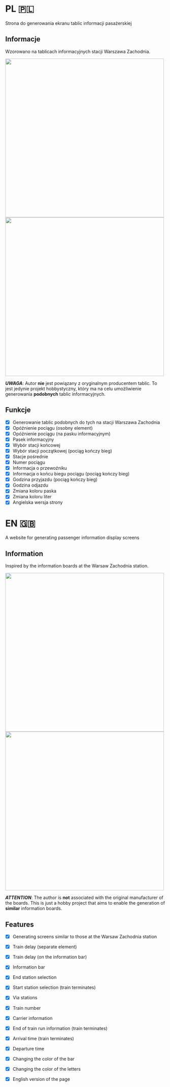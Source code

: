 # PL 🇵🇱
Strona do generowania ekranu tablic informacji pasażerskiej

## Informacje

Wzorowano na tablicach informacyjnych stacji Warszawa Zachodnia.

<img src="https://github.com/user-attachments/assets/6ae9853d-1264-4f39-aa7a-83b6531f2e41" width="500" />
<img src="https://github.com/user-attachments/assets/19afe2c2-7157-4717-9b41-3eefb8edf6a5" width="500" />

***UWAGA***: Autor **nie** jest powiązany z oryginalnym producentem tablic. To jest jedynie projekt hobbystyczny, który ma na celu umożliwienie generowania **podobnych** tablic informacyjnych.

## Funkcje
- [x] Generowanie tablic podobnych do tych na stacji Warszawa Zachodnia
- [x] Opóźnienie pociągu (osobny element)
- [x] Opóźnienie pociągu (na pasku informacyjnym)
- [x] Pasek informacyjny
- [x] Wybór stacji końcowej
- [x] Wybór stacji początkowej (pociąg kończy bieg)
- [x] Stacje pośrednie
- [x] Numer pociągu
- [x] Informacja o przewoźniku
- [x] Informacja o końcu biegu pociągu (pociąg kończy bieg)
- [x] Godzina przyjazdu (pociąg kończy bieg)
- [x] Godzina odjazdu
- [x] Zmiana koloru paska
- [x] Zmiana koloru liter
- [x] Angielska wersja strony

# EN 🇬🇧
A website for generating passenger information display screens

## Information

Inspired by the information boards at the Warsaw Zachodnia station.

<img src="https://github.com/user-attachments/assets/6ae9853d-1264-4f39-aa7a-83b6531f2e41" width="500" />
<img src="https://github.com/user-attachments/assets/19afe2c2-7157-4717-9b41-3eefb8edf6a5" width="500" />

***ATTENTION***: The author is **not** associated with the original manufacturer of the boards. This is just a hobby project that aims to enable the generation of **similar** information boards.

## Features
- [x] Generating screens similar to those at the Warsaw Zachodnia station
- [x] Train delay (separate element)
- [x] Train delay (on the information bar)
- [x] Information bar
- [x] End station selection
- [x] Start station selection (train terminates)
- [x] Via stations
- [x] Train number
- [x] Carrier information
- [x] End of train run information (train terminates)
- [x] Arrival time (train terminates)
- [x] Departure time
- [x] Changing the color of the bar
- [x] Changing the color of the letters
- [x] English version of the page

